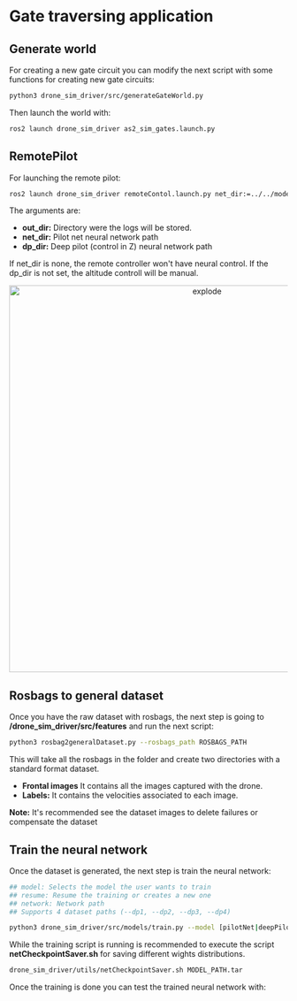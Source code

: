 # Gate traversing application

## Generate world
For creating a new gate circuit you can modify the next script with some functions for creating new gate circuits:

```bash
python3 drone_sim_driver/src/generateGateWorld.py
```

Then launch the world with:

```bash
ros2 launch drone_sim_driver as2_sim_gates.launch.py
```

## RemotePilot

For launching the remote pilot:

```bash
ros2 launch drone_sim_driver remoteContol.launch.py net_dir:=../../models_tfg_drone_simulation/gateTravesing/gate_constant_altitude_v1.tar dp_dir:=../../models_tfg_drone_simulation/gateTravesing/gate_full_control_v1.tar
```
The arguments are: 
* **out_dir:** Directory were the logs will be stored.
* **net_dir:** Pilot net neural network path
* **dp_dir:** Deep pilot (control in Z) neural network path

If net_dir is none, the remote controller won't have neural control. If the dp_dir is not set, the altitude controll will be manual. 

<div align="center">
<img width=700px src="https://roboticslaburjc.github.io/2023-tfg-adrian-madinabeitia/assets/images/post22/controller.png" alt="explode"></a>
</div>


## Rosbags to general dataset 

Once you have the raw dataset with rosbags, the next step is going to **/drone_sim_driver/src/features** and run the next script: 

```bash
python3 rosbag2generalDataset.py --rosbags_path ROSBAGS_PATH
```

This will take all the rosbags in the folder and create two directories with a standard format dataset.

- **Frontal images** It contains all the images captured with the drone.
- **Labels:** It contains the velocities associated to each image.

**Note:**
It's recommended see the dataset images to delete failures or compensate the dataset 

## Train the neural network
Once the dataset is generated, the next step is train the neural network:

```bash
## model: Selects the model the user wants to train
## resume: Resume the training or creates a new one
## network: Network path
## Supports 4 dataset paths (--dp1, --dp2, --dp3, --dp4)

python3 drone_sim_driver/src/models/train.py --model [pilotNet|deepPilot] --resume [bool] --network PATH_TO_NEW_NETWORK.tar --dp1 STD_DATASET_PATH1
```

While the training script is running is recommended to execute the script **netCheckpointSaver.sh** for saving different wights distributions.

```bash
drone_sim_driver/utils/netCheckpointSaver.sh MODEL_PATH.tar
```

Once the training is done you can test the trained neural network with:

